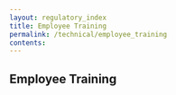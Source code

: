 ```yaml
---
layout: regulatory_index
title: Employee Training
permalink: /technical/employee_training
contents:
---
```


## Employee Training
